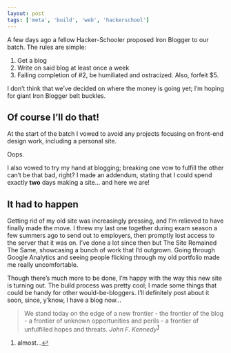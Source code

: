 ```yaml
---
layout: post
tags: ['meta', 'build', 'web', 'hackerschool']
---
```


A few days ago a fellow Hacker-Schooler proposed Iron Blogger to our batch. The rules are simple:

1. Get a blog
2. Write on said blog at least once a week
3. Failing completion of #2, be humiliated and ostracized. Also, forfeit $5.

I don’t think that we’ve decided on where the money is going yet; I’m hoping for giant Iron Blogger belt buckles.

## Of course I’ll do that!

At the start of the batch I vowed to avoid any projects focusing on front-end design work, including a personal site.

Oops.

I also vowed to try my hand at blogging; breaking one vow to fulfill the other can’t be that bad, right? I made an addendum, stating that I could spend exactly **two** days making a site… and here we are!

## It had to happen

Getting rid of my old site was increasingly pressing, and I’m relieved to have finally made the move. I threw my last one together during exam season a few summers ago to send out to employers, then promptly lost access to the server that it was on. I’ve done a lot since then but The Site Remained The Same, showcasing a bunch of work that I’d outgrown. Going through Google Analytics and seeing people flicking through my old portfolio made me really uncomfortable.

Though there’s much more to be done, I’m happy with the way this new site is turning out. The build process was pretty cool; I made some things that could be handy for other would-be-bloggers. I’ll definitely post about it soon, since, y’know, I have a blog now…

> We stand today on the edge of a new frontier - the frontier of the blog - a frontier of unknown opportunities and perils - a frontier of unfulfilled hopes and threats.
> <cite>John F. Kennedy<sup id="fnref-1"><a href="#fn-1" class="footnote-ref">1</a></sup></cite>

<ol>
    <li id="fn-1"><p>almost…<a href="#fnref-1" class="footnote-backref">↩</a></p></li>
</ol>
